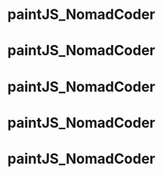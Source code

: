# paintJS_NomadCoder
# paintJS_NomadCoder
# paintJS_NomadCoder
# paintJS_NomadCoder
# paintJS_NomadCoder
